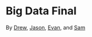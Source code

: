 # Big Data Final
By
[Drew](https://github.com/gamesaw-drew),
[Jason](https://github.com/computerchamp2),
[Evan](https://github.com/1faven2), and 
[Sam](https://github.com/MOTorBOatMyGOATbILL)
